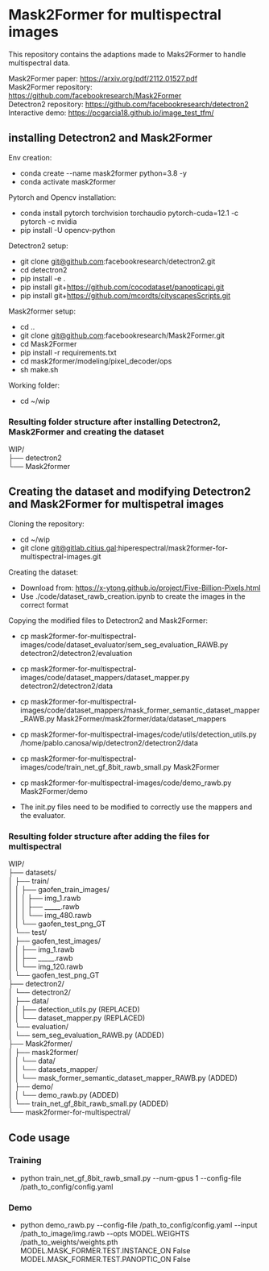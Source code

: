 # Mask2Former for multispectral images
This repository contains the adaptions made to Maks2Former to handle multispectral data.


Mask2Former paper: https://arxiv.org/pdf/2112.01527.pdf  
Mask2Former repository: https://github.com/facebookresearch/Mask2Former  
Detectron2 repository: https://github.com/facebookresearch/detectron2  
Interactive demo: https://pcgarcia18.github.io/image_test_tfm/  
  

## installing Detectron2 and Mask2Former
Env creation:
* conda create --name mask2former python=3.8 -y
* conda activate mask2former

Pytorch and Opencv installation:
* conda install pytorch torchvision torchaudio pytorch-cuda=12.1 -c pytorch -c nvidia
* pip install -U opencv-python

Detectron2 setup:
* git clone git@github.com:facebookresearch/detectron2.git
* cd detectron2
* pip install -e .
* pip install git+https://github.com/cocodataset/panopticapi.git
* pip install git+https://github.com/mcordts/cityscapesScripts.git

Mask2former setup:
* cd ..
* git clone git@github.com:facebookresearch/Mask2Former.git
* cd Mask2Former
* pip install -r requirements.txt
* cd mask2former/modeling/pixel_decoder/ops
* sh make.sh

Working folder:
* cd ~/wip

### Resulting folder structure after installing Detectron2, Mask2Former and creating the dataset

WIP/  
├── detectron2  
└── Mask2former    

##  Creating the dataset and modifying Detectron2 and Mask2Former for multispetral images

Cloning the repository: 
* cd ~/wip
* git clone git@gitlab.citius.gal:hiperespectral/mask2former-for-multispectral-images.git 

Creating the dataset:
* Download from: https://x-ytong.github.io/project/Five-Billion-Pixels.html
* Use ./code/dataset_rawb_creation.ipynb to create the images in the correct format

Copying the modified files to Detectron2 and Mask2Former:

* cp mask2former-for-multispectral-images/code/dataset_evaluator/sem_seg_evaluation_RAWB.py detectron2/detectron2/evaluation
* cp mask2former-for-multispectral-images/code/dataset_mappers/dataset_mapper.py detectron2/detectron2/data
* cp mask2former-for-multispectral-images/code/dataset_mappers/mask_former_semantic_dataset_mapper_RAWB.py Mask2Former/mask2former/data/dataset_mappers
* cp mask2former-for-multispectral-images/code/utils/detection_utils.py /home/pablo.canosa/wip/detectron2/detectron2/data
* cp mask2former-for-multispectral-images/code/train_net_gf_8bit_rawb_small.py Mask2Former
* cp mask2former-for-multispectral-images/code/demo_rawb.py Mask2Former/demo

* The init.py files need to be modified to correctly use the mappers and the evaluator.




### Resulting folder structure after adding the files for multispectral

WIP/  
├── datasets/  
│   ├── train/  
│   │   ├── gaofen_train_images/  
│   │   │   ├── img_1.rawb  
│   │   │   ├── _____.rawb  
│   │   │   └── img_480.rawb  
│   │   └── gaofen_test_png_GT  
│   └── test/  
│       ├── gaofen_test_images/  
│       │   ├── img_1.rawb  
│       │   ├── _____.rawb  
│       │   └── img_120.rawb  
│       └── gaofen_test_png_GT   
├── detectron2/  
│   └── detectron2/  
│       ├── data/  
│       │   ├── detection_utils.py (REPLACED)  
│       │   └── dataset_mapper.py (REPLACED)  
│       └── evaluation/  
│           └── sem_seg_evaluation_RAWB.py (ADDED)  
├── Mask2former/  
│   ├── mask2former/  
│   │   └── data/  
│   │       └── datasets_mapper/  
│   │           └── mask_former_semantic_dataset_mapper_RAWB.py (ADDED)  
│   ├── demo/  
│   │   └── demo_rawb.py (ADDED)  
│   └── train_net_gf_8bit_rawb_small.py (ADDED)  
└── mask2former-for-multispectral/  


## Code usage  

### Training  
* python train_net_gf_8bit_rawb_small.py --num-gpus 1 --config-file /path_to_config/config.yaml

### Demo  

* python demo_rawb.py --config-file /path_to_config/config.yaml --input /path_to_image/img.rawb --opts MODEL.WEIGHTS /path_to_weights/weights.pth  MODEL.MASK_FORMER.TEST.INSTANCE_ON False MODEL.MASK_FORMER.TEST.PANOPTIC_ON False


